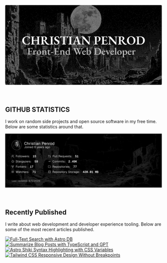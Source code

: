 
<picture>
  <source media="(prefers-color-scheme: dark)" srcset="assets/banner.dark.png?v=297c82e5-bab3-499c-9c12-671dbc777519" width="843px" />
  <source media="(prefers-color-scheme: light)" srcset="assets/banner.light.png?v=297c82e5-bab3-499c-9c12-671dbc777519" width="843px" />
  <img src="assets/banner.dark.png?v=297c82e5-bab3-499c-9c12-671dbc777519" alt="Banner" width="843px" />
</picture>
<br />
<br />
<br />
<h2>GITHUB STATISTICS</h2>
<p>I work on random side projects and open source software in my free time. Below are some statistics around that.</p>
<picture>
  <source media="(prefers-color-scheme: dark)" srcset="assets/statistics.dark.png?v=297c82e5-bab3-499c-9c12-671dbc777519" width="843px" />
  <source media="(prefers-color-scheme: light)" srcset="assets/statistics.light.png?v=297c82e5-bab3-499c-9c12-671dbc777519" width="843px" />
  <img src="assets/statistics.dark.png?v=297c82e5-bab3-499c-9c12-671dbc777519" alt="Github Statistics" width="843px" />
</picture>
<br />
<br />
<br />
<h2>Recently Published</h2>
<p>I write about web development and developer experience tooling. Below are some of the most recent articles published.</p>
<a href="https://christianpenrod.com/blog/full-text-search-with-astro-db"><img src="https://christianpenrod.com/blog/full-text-search-with-astro-db.png?v=297c82e5-bab3-499c-9c12-671dbc777519" alt="Full-Text Search with Astro DB" width="421px" /></a>
<a href="https://christianpenrod.com/blog/summarize-blog-posts-with-typescript-and-gpt"><img src="https://christianpenrod.com/blog/summarize-blog-posts-with-typescript-and-gpt.png?v=297c82e5-bab3-499c-9c12-671dbc777519" alt="Summarize Blog Posts with TypeScript and GPT" width="421px" /></a>
<a href="https://christianpenrod.com/blog/astro-shiki-syntax-highlighting-with-css-variables"><img src="https://christianpenrod.com/blog/astro-shiki-syntax-highlighting-with-css-variables.png?v=297c82e5-bab3-499c-9c12-671dbc777519" alt="Astro Shiki Syntax Highlighting with CSS Variables" width="421px" /></a>
<a href="https://christianpenrod.com/blog/tailwindcss-responsive-design-without-breakpoints"><img src="https://christianpenrod.com/blog/tailwindcss-responsive-design-without-breakpoints.png?v=297c82e5-bab3-499c-9c12-671dbc777519" alt="Tailwind CSS Responsive Design Without Breakpoints" width="421px" /></a>
